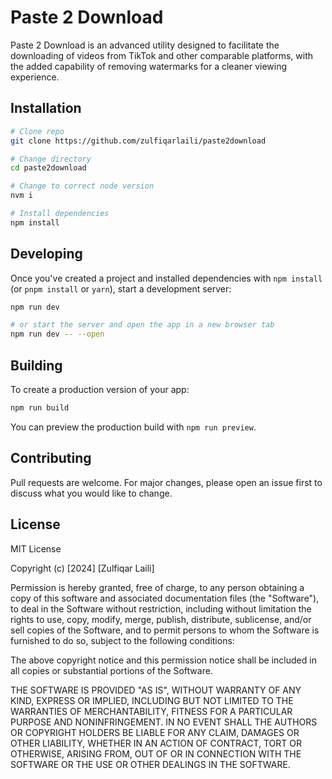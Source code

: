 # Paste 2 Download

Paste 2 Download is an advanced utility designed to facilitate the downloading of videos from TikTok and other comparable platforms, with the added capability of removing watermarks for a cleaner viewing experience.

## Installation

```sh
# Clone repo
git clone https://github.com/zulfiqarlaili/paste2download 

# Change directory
cd paste2download

# Change to correct node version
nvm i

# Install dependencies
npm install
```

## Developing
Once you've created a project and installed dependencies with `npm install` (or `pnpm install` or `yarn`), start a development server:

```sh
npm run dev

# or start the server and open the app in a new browser tab
npm run dev -- --open
```

## Building
To create a production version of your app:

```sh
npm run build
```

You can preview the production build with `npm run preview`.

## Contributing

Pull requests are welcome. For major changes, please open an issue first to discuss what you would like to change.

## License

MIT License

Copyright (c) [2024] [Zulfiqar Laili]

Permission is hereby granted, free of charge, to any person obtaining a copy
of this software and associated documentation files (the "Software"), to deal
in the Software without restriction, including without limitation the rights
to use, copy, modify, merge, publish, distribute, sublicense, and/or sell
copies of the Software, and to permit persons to whom the Software is
furnished to do so, subject to the following conditions:

The above copyright notice and this permission notice shall be included in all
copies or substantial portions of the Software.

THE SOFTWARE IS PROVIDED "AS IS", WITHOUT WARRANTY OF ANY KIND, EXPRESS OR
IMPLIED, INCLUDING BUT NOT LIMITED TO THE WARRANTIES OF MERCHANTABILITY,
FITNESS FOR A PARTICULAR PURPOSE AND NONINFRINGEMENT. IN NO EVENT SHALL THE
AUTHORS OR COPYRIGHT HOLDERS BE LIABLE FOR ANY CLAIM, DAMAGES OR OTHER
LIABILITY, WHETHER IN AN ACTION OF CONTRACT, TORT OR OTHERWISE, ARISING FROM,
OUT OF OR IN CONNECTION WITH THE SOFTWARE OR THE USE OR OTHER DEALINGS IN THE
SOFTWARE.
